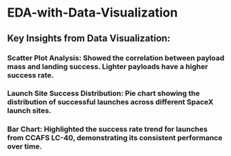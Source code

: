 # EDA-with-Data-Visualization
## Key Insights from Data Visualization:
### Scatter Plot Analysis: Showed the correlation between payload mass and landing success. Lighter payloads have a higher success rate.
### Launch Site Success Distribution: Pie chart showing the distribution of successful launches across different SpaceX launch sites.
### Bar Chart: Highlighted the success rate trend for launches from CCAFS LC-40, demonstrating its consistent performance over time.
